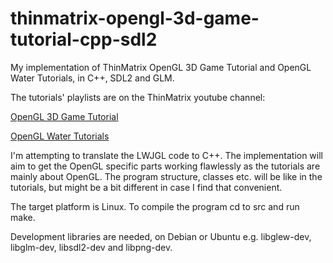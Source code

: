 # thinmatrix-opengl-3d-game-tutorial-cpp-sdl2
My implementation of ThinMatrix OpenGL 3D Game Tutorial and OpenGL Water Tutorials, in C++, SDL2 and GLM.

The tutorials' playlists are on the ThinMatrix youtube channel:

[OpenGL 3D Game Tutorial](https://www.youtube.com/playlist?list=PLRIWtICgwaX0u7Rf9zkZhLoLuZVfUksDP)

[OpenGL Water Tutorials](https://www.youtube.com/playlist?list=PLRIWtICgwaX23jiqVByUs0bqhnalNTNZh)

I'm attempting to translate the LWJGL code to C++. The implementation will aim to get the OpenGL specific parts working flawlessly as the tutorials are mainly about OpenGL. The program structure, classes etc. will be like in the tutorials, but might be a bit different in case I find that convenient.

The target platform is Linux. To compile the program cd to src and run make.

Development libraries are needed, on Debian or Ubuntu e.g. libglew-dev, libglm-dev, libsdl2-dev and libpng-dev.
